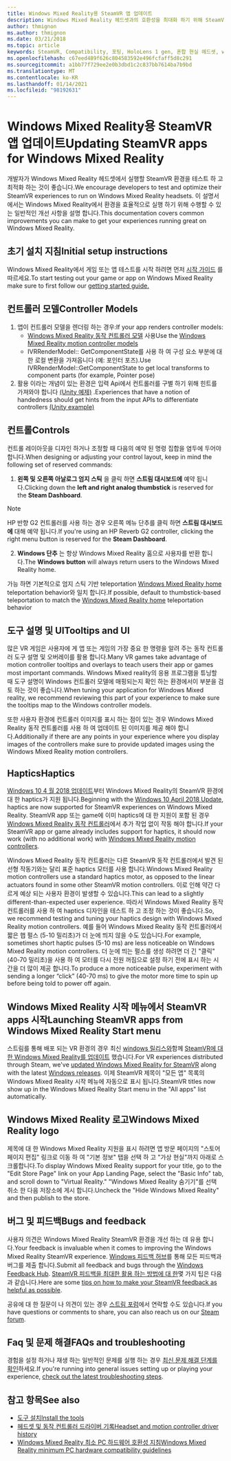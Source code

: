 ```yaml
---
title: Windows Mixed Reality용 SteamVR 앱 업데이트
description: Windows Mixed Reality 헤드셋과의 호환성을 최대화 하기 위해 SteamVR 응용 프로그램을 업데이트 하는 최선의 방법입니다.
author: thmignon
ms.author: thmignon
ms.date: 03/21/2018
ms.topic: article
keywords: SteamVR, Compatibility, 포팅, HoloLens 1 gen, 혼합 현실 헤드셋, windows mixed reality 헤드셋, 마이그레이션, Windows 10, 스트림, 동작 컨트롤러, haptics
ms.openlocfilehash: c67eed489f626c804583592e496fcfaff5d8c291
ms.sourcegitcommit: a1bb77f729ee2e0b3dbd1c2c837bb7614ba7b9bd
ms.translationtype: MT
ms.contentlocale: ko-KR
ms.lasthandoff: 01/14/2021
ms.locfileid: "98192631"
---
```

# <a name="updating-steamvr-apps-for-windows-mixed-reality"></a><span data-ttu-id="39e95-104">Windows Mixed Reality용 SteamVR 앱 업데이트</span><span class="sxs-lookup"><span data-stu-id="39e95-104">Updating SteamVR apps for Windows Mixed Reality</span></span>

<span data-ttu-id="39e95-105">개발자가 Windows Mixed Reality 헤드셋에서 실행할 SteamVR 환경을 테스트 하 고 최적화 하는 것이 좋습니다.</span><span class="sxs-lookup"><span data-stu-id="39e95-105">We encourage developers to test and optimize their SteamVR experiences to run on Windows Mixed Reality headsets.</span></span> <span data-ttu-id="39e95-106">이 설명서에서는 Windows Mixed Reality에서 환경을 효율적으로 실행 하기 위해 수행할 수 있는 일반적인 개선 사항을 설명 합니다.</span><span class="sxs-lookup"><span data-stu-id="39e95-106">This documentation covers common improvements you can make to get your experiences running great on Windows Mixed Reality.</span></span>

## <a name="initial-setup-instructions"></a><span data-ttu-id="39e95-107">초기 설치 지침</span><span class="sxs-lookup"><span data-stu-id="39e95-107">Initial setup instructions</span></span>

<span data-ttu-id="39e95-108">Windows Mixed Reality에서 게임 또는 앱 테스트를 시작 하려면 먼저 [시작 가이드](https://aka.ms/WindowsMixedRealitySteamVR) 를 따르세요.</span><span class="sxs-lookup"><span data-stu-id="39e95-108">To start testing out your game or app on Windows Mixed Reality make sure to first follow our [getting started guide.](https://aka.ms/WindowsMixedRealitySteamVR)</span></span>

## <a name="controller-models"></a><span data-ttu-id="39e95-109">컨트롤러 모델</span><span class="sxs-lookup"><span data-stu-id="39e95-109">Controller Models</span></span>

1. <span data-ttu-id="39e95-110">앱이 컨트롤러 모델을 렌더링 하는 경우:</span><span class="sxs-lookup"><span data-stu-id="39e95-110">If your app renders controller models:</span></span>
    * <span data-ttu-id="39e95-111">[Windows Mixed Reality 동작 컨트롤러 모델](../../design/motion-controllers.md#rendering-the-motion-controller-model) 사용</span><span class="sxs-lookup"><span data-stu-id="39e95-111">Use the [Windows Mixed Reality motion controller models](../../design/motion-controllers.md#rendering-the-motion-controller-model)</span></span>
    * <span data-ttu-id="39e95-112">IVRRenderModel:: GetComponentState를 사용 하 여 구성 요소 부분에 대 한 로컬 변환을 가져옵니다 (예: 포인터 포즈).</span><span class="sxs-lookup"><span data-stu-id="39e95-112">Use IVRRenderModel::GetComponentState to get local transforms to component parts (for example, Pointer pose)</span></span>
2. <span data-ttu-id="39e95-113">활용 이라는 개념이 있는 환경은 입력 Api에서 컨트롤러를 구별 하기 위해 힌트를 가져와야 합니다 [(Unity 예제)](../unity/motion-controllers-in-unity.md#unity-buttonaxis-mapping-table) .</span><span class="sxs-lookup"><span data-stu-id="39e95-113">Experiences that have a notion of handedness should get hints from the input APIs to differentiate controllers [(Unity example)](../unity/motion-controllers-in-unity.md#unity-buttonaxis-mapping-table)</span></span>

## <a name="controls"></a><span data-ttu-id="39e95-114">컨트롤</span><span class="sxs-lookup"><span data-stu-id="39e95-114">Controls</span></span>

<span data-ttu-id="39e95-115">컨트롤 레이아웃을 디자인 하거나 조정할 때 다음의 예약 된 명령 집합을 염두에 두어야 합니다.</span><span class="sxs-lookup"><span data-stu-id="39e95-115">When designing or adjusting your control layout, keep in mind the following set of reserved commands:</span></span>
1. <span data-ttu-id="39e95-116">**왼쪽 및 오른쪽 아날로그 엄지 스틱** 을 클릭 하면 **스트림 대시보드에** 예약 됩니다.</span><span class="sxs-lookup"><span data-stu-id="39e95-116">Clicking down the **left and right analog thumbstick** is reserved for the **Steam Dashboard**.</span></span>

> [!NOTE]
> <span data-ttu-id="39e95-117">HP 반향 G2 컨트롤러를 사용 하는 경우 오른쪽 메뉴 단추를 클릭 하면 **스트림 대시보드에** 대해 예약 됩니다.</span><span class="sxs-lookup"><span data-stu-id="39e95-117">If you're using an HP Reverb G2 controller, clicking the right menu button is reserved for the **Steam Dashboard**.</span></span>

2. <span data-ttu-id="39e95-118">**Windows 단추** 는 항상 Windows Mixed Reality 홈으로 사용자를 반환 합니다.</span><span class="sxs-lookup"><span data-stu-id="39e95-118">The **Windows button** will always return users to the Windows Mixed Reality home.</span></span>

<span data-ttu-id="39e95-119">가능 하면 기본적으로 엄지 스틱 기반 teleportation [Windows Mixed Reality home](../../discover/navigating-the-windows-mixed-reality-home.md#getting-around-your-home) teleportation behavior와 일치 합니다.</span><span class="sxs-lookup"><span data-stu-id="39e95-119">If possible, default to thumbstick-based teleportation to match the [Windows Mixed Reality home](../../discover/navigating-the-windows-mixed-reality-home.md#getting-around-your-home) teleportation behavior</span></span>

## <a name="tooltips-and-ui"></a><span data-ttu-id="39e95-120">도구 설명 및 UI</span><span class="sxs-lookup"><span data-stu-id="39e95-120">Tooltips and UI</span></span>

<span data-ttu-id="39e95-121">많은 VR 게임은 사용자에 게 앱 또는 게임의 가장 중요 한 명령을 알려 주는 동작 컨트롤러 도구 설명 및 오버레이를 활용 합니다.</span><span class="sxs-lookup"><span data-stu-id="39e95-121">Many VR games take advantage of motion controller tooltips and overlays to teach users their app or games most important commands.</span></span> <span data-ttu-id="39e95-122">Windows Mixed reality의 응용 프로그램을 튜닝할 때 도구 설명이 Windows 컨트롤러 모델에 매핑되는지 확인 하는 환경에서이 부분을 검토 하는 것이 좋습니다.</span><span class="sxs-lookup"><span data-stu-id="39e95-122">When tuning your application for Windows Mixed reality, we recommend reviewing this part of your experience to make sure the tooltips map to the Windows controller models.</span></span>

<span data-ttu-id="39e95-123">또한 사용자 환경에 컨트롤러 이미지를 표시 하는 점이 있는 경우 Windows Mixed Reality 동작 컨트롤러를 사용 하 여 업데이트 된 이미지를 제공 해야 합니다.</span><span class="sxs-lookup"><span data-stu-id="39e95-123">Additionally if there are any points in your experience where you display images of the controllers make sure to provide updated images using the Windows Mixed Reality motion controllers.</span></span>

## <a name="haptics"></a><span data-ttu-id="39e95-124">Haptics</span><span class="sxs-lookup"><span data-stu-id="39e95-124">Haptics</span></span>

<span data-ttu-id="39e95-125">[Windows 10 4 월 2018 업데이트](https://docs.microsoft.com/windows/mixed-reality/enthusiast-guide/release-notes-april-2018)부터 Windows Mixed Reality의 SteamVR 환경에 대 한 haptics가 지원 됩니다.</span><span class="sxs-lookup"><span data-stu-id="39e95-125">Beginning with the [Windows 10 April 2018 Update](https://docs.microsoft.com/windows/mixed-reality/enthusiast-guide/release-notes-april-2018), haptics are now supported for SteamVR experiences on Windows Mixed Reality.</span></span> <span data-ttu-id="39e95-126">SteamVR app 또는 game에 이미 haptics에 대 한 지원이 포함 된 경우 [Windows Mixed Reality 동작 컨트롤러](../../design/motion-controllers.md)에서 추가 작업 없이 작동 해야 합니다.</span><span class="sxs-lookup"><span data-stu-id="39e95-126">If your SteamVR app or game already includes support for haptics, it should now work (with no additional work) with [Windows Mixed Reality motion controllers](../../design/motion-controllers.md).</span></span>

<span data-ttu-id="39e95-127">Windows Mixed Reality 동작 컨트롤러는 다른 SteamVR 동작 컨트롤러에서 발견 된 선형 작동기와는 달리 표준 haptics 모터를 사용 합니다.</span><span class="sxs-lookup"><span data-stu-id="39e95-127">Windows Mixed Reality motion controllers use a standard haptics motor, as opposed to the linear actuators found in some other SteamVR motion controllers.</span></span> <span data-ttu-id="39e95-128">이로 인해 약간 다르게 예상 되는 사용자 환경이 발생할 수 있습니다.</span><span class="sxs-lookup"><span data-stu-id="39e95-128">This can lead to a slightly different-than-expected user experience.</span></span> <span data-ttu-id="39e95-129">따라서 Windows Mixed Reality 동작 컨트롤러를 사용 하 여 haptics 디자인을 테스트 하 고 조정 하는 것이 좋습니다.</span><span class="sxs-lookup"><span data-stu-id="39e95-129">So, we recommend testing and tuning your haptics design with Windows Mixed Reality motion controllers.</span></span> <span data-ttu-id="39e95-130">예를 들어 Windows Mixed Reality 동작 컨트롤러에서 짧은 햅 펄스 (5-10 밀리초)가 더 눈에 띄지 않을 수도 있습니다.</span><span class="sxs-lookup"><span data-stu-id="39e95-130">For example, sometimes short haptic pulses (5-10 ms) are less noticeable on Windows Mixed Reality motion controllers.</span></span> <span data-ttu-id="39e95-131">더 눈에 띄는 펄스를 생성 하려면 더 긴 "클릭" (40-70 밀리초)을 사용 하 여 모터를 다시 전원 꺼짐으로 설정 하기 전에 표시 하는 시간을 더 많이 제공 합니다.</span><span class="sxs-lookup"><span data-stu-id="39e95-131">To produce a more noticeable pulse, experiment with sending a longer “click” (40-70 ms) to give the motor more time to spin up before being told to power off again.</span></span>

## <a name="launching-steamvr-apps-from-windows-mixed-reality-start-menu"></a><span data-ttu-id="39e95-132">Windows Mixed Reality 시작 메뉴에서 SteamVR apps 시작</span><span class="sxs-lookup"><span data-stu-id="39e95-132">Launching SteamVR apps from Windows Mixed Reality Start menu</span></span>

<span data-ttu-id="39e95-133">스트림를 통해 배포 되는 VR 환경의 경우 최신 [windows 릴리스와](https://insider.windows.com)함께 [SteamVR에 대 한 Windows Mixed Reality를 업데이트](https://steamcommunity.com/games/719950/announcements/detail/1687045485866139800) 했습니다.</span><span class="sxs-lookup"><span data-stu-id="39e95-133">For VR experiences distributed through Steam, we've [updated Windows Mixed Reality for SteamVR](https://steamcommunity.com/games/719950/announcements/detail/1687045485866139800) along with the latest [Windows releases](https://insider.windows.com).</span></span> <span data-ttu-id="39e95-134">이제 SteamVR 제목이 "모든 앱" 목록의 Windows Mixed Reality 시작 메뉴에 자동으로 표시 됩니다.</span><span class="sxs-lookup"><span data-stu-id="39e95-134">SteamVR titles now show up in the Windows Mixed Reality Start menu in the "All apps" list automatically.</span></span>

## <a name="windows-mixed-reality-logo"></a><span data-ttu-id="39e95-135">Windows Mixed Reality 로고</span><span class="sxs-lookup"><span data-stu-id="39e95-135">Windows Mixed Reality logo</span></span>

<span data-ttu-id="39e95-136">제목에 대 한 Windows Mixed Reality 지원을 표시 하려면 앱 방문 페이지의 "스토어 페이지 편집" 링크로 이동 하 여 "기본 정보" 탭을 선택 하 고 "가상 현실"까지 아래로 스크롤합니다.</span><span class="sxs-lookup"><span data-stu-id="39e95-136">To display Windows Mixed Reality support for your title, go to the "Edit Store Page" link on your App Landing Page, select the "Basic Info" tab, and scroll down to "Virtual Reality."</span></span> <span data-ttu-id="39e95-137">"Windows Mixed Reality 숨기기"를 선택 취소 한 다음 저장소에 게시 합니다.</span><span class="sxs-lookup"><span data-stu-id="39e95-137">Uncheck the "Hide Windows Mixed Reality" and then publish to the store.</span></span>

## <a name="bugs-and-feedback"></a><span data-ttu-id="39e95-138">버그 및 피드백</span><span class="sxs-lookup"><span data-stu-id="39e95-138">Bugs and feedback</span></span>

<span data-ttu-id="39e95-139">사용자 의견은 Windows Mixed Reality SteamVR 환경을 개선 하는 데 유용 합니다.</span><span class="sxs-lookup"><span data-stu-id="39e95-139">Your feedback is invaluable when it comes to improving the Windows Mixed Reality SteamVR experience.</span></span> <span data-ttu-id="39e95-140">[Windows 피드백 허브](https://docs.microsoft.com/windows/mixed-reality/enthusiast-guide/filing-feedback)를 통해 모든 피드백과 버그를 제출 합니다.</span><span class="sxs-lookup"><span data-stu-id="39e95-140">Submit all feedback and bugs through the [Windows Feedback Hub](https://docs.microsoft.com/windows/mixed-reality/enthusiast-guide/filing-feedback).</span></span> <span data-ttu-id="39e95-141">[SteamVR 피드백을 최대한 활용 하는 방법에 대 한](https://docs.microsoft.com/windows/mixed-reality/enthusiast-guide/using-steamvr-with-windows-mixed-reality#sharing-feedback-on-steamvr)몇 가지 팁은 다음과 같습니다.</span><span class="sxs-lookup"><span data-stu-id="39e95-141">Here are some [tips on how to make your SteamVR feedback as helpful as possible](https://docs.microsoft.com/windows/mixed-reality/enthusiast-guide/using-steamvr-with-windows-mixed-reality#sharing-feedback-on-steamvr).</span></span>

<span data-ttu-id="39e95-142">공유에 대 한 질문이 나 의견이 있는 경우 [스트림 포럼](https://steamcommunity.com/app/719950/discussions/)에서 연락할 수도 있습니다.</span><span class="sxs-lookup"><span data-stu-id="39e95-142">If you have questions or comments to share, you can also reach us on our [Steam forum](https://steamcommunity.com/app/719950/discussions/).</span></span>

## <a name="faqs-and-troubleshooting"></a><span data-ttu-id="39e95-143">Faq 및 문제 해결</span><span class="sxs-lookup"><span data-stu-id="39e95-143">FAQs and troubleshooting</span></span>

<span data-ttu-id="39e95-144">경험을 설정 하거나 재생 하는 일반적인 문제를 실행 하는 경우 [최신 문제 해결 단계를 확인](https://docs.microsoft.com/windows/mixed-reality/enthusiast-guide/troubleshooting-windows-mixed-reality#steamvr)하세요.</span><span class="sxs-lookup"><span data-stu-id="39e95-144">If you're running into general issues setting up or playing your experience, [check out the latest troubleshooting steps](https://docs.microsoft.com/windows/mixed-reality/enthusiast-guide/troubleshooting-windows-mixed-reality#steamvr).</span></span>

## <a name="see-also"></a><span data-ttu-id="39e95-145">참고 항목</span><span class="sxs-lookup"><span data-stu-id="39e95-145">See also</span></span>

* [<span data-ttu-id="39e95-146">도구 설치</span><span class="sxs-lookup"><span data-stu-id="39e95-146">Install the tools</span></span>](../install-the-tools.md)
* [<span data-ttu-id="39e95-147">헤드셋 및 동작 컨트롤러 드라이버 기록</span><span class="sxs-lookup"><span data-stu-id="39e95-147">Headset and motion controller driver history</span></span>](https://docs.microsoft.com/windows/mixed-reality/enthusiast-guide/mixed-reality-software)
* [<span data-ttu-id="39e95-148">Windows Mixed Reality 최소 PC 하드웨어 호환성 지침</span><span class="sxs-lookup"><span data-stu-id="39e95-148">Windows Mixed Reality minimum PC hardware compatibility guidelines</span></span>](https://docs.microsoft.com/windows/mixed-reality/enthusiast-guide/windows-mixed-reality-minimum-pc-hardware-compatibility-guidelines)
